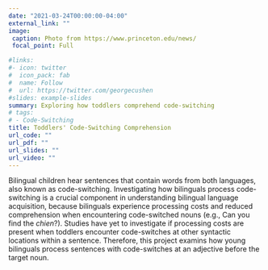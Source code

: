 ```yaml
---
date: "2021-03-24T00:00:00-04:00"
external_link: ""
image:
 caption: Photo from https://www.princeton.edu/news/
 focal_point: Full

#links:
#- icon: twitter
#  icon_pack: fab
#  name: Follow
#  url: https://twitter.com/georgecushen
#slides: example-slides
summary: Exploring how toddlers comprehend code-switching
# tags:
# - Code-Switching
title: Toddlers' Code-Switching Comprehension
url_code: ""
url_pdf: ""
url_slides: ""
url_video: ""
---
```


Bilingual children hear sentences that contain words from both languages, also known as code-switching. Investigating how bilinguals process code-switching is a crucial component in understanding bilingual language acquisition, because bilinguals experience processing costs and reduced comprehension when encountering code-switched nouns (e.g., Can you find the *chien*?). Studies have yet to investigate if processing costs are present when toddlers encounter code-switches at other syntactic locations within a sentence. Therefore, this project examins how young bilinguals process sentences with code-switches at an adjective before the target noun.
